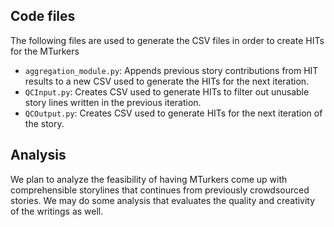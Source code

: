 ## Code files
The following files are used to generate the CSV files in order to create HITs for the MTurkers
- `aggregation_module.py`: Appends previous story contributions from HIT results to a new CSV used to generate the HITs for the next iteration.
- `QCInput.py`: Creates CSV used to generate HITs to filter out unusable story lines written in the previous iteration.
- `QCOutput.py`: Creates CSV used to generate HITs for the next iteration of the story.

## Analysis
We plan to analyze the feasibility of having MTurkers come up with comprehensible storylines that continues from previously crowdsourced stories. We may do some analysis that evaluates the quality and creativity of the writings as well. 
